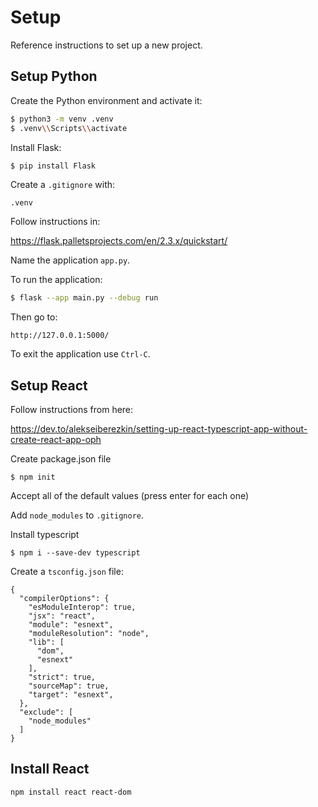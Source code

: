 # Setup

Reference instructions to set up a new project.

## Setup Python

Create the Python environment and activate it:

```bash
$ python3 -m venv .venv
$ .venv\\Scripts\\activate
```

Install Flask:

```bash
$ pip install Flask
```

Create a `.gitignore` with:

```
.venv
```

Follow instructions in:

https://flask.palletsprojects.com/en/2.3.x/quickstart/

Name the application `app.py`.

To run the application:

```bash
$ flask --app main.py --debug run
```

Then go to:

```
http://127.0.0.1:5000/
```

To exit the application use `Ctrl-C`.

## Setup React

Follow instructions from here:

https://dev.to/alekseiberezkin/setting-up-react-typescript-app-without-create-react-app-oph

Create package.json file

```
$ npm init
```

Accept all of the default values (press enter for each one)

Add `node_modules` to `.gitignore`.

Install typescript

```
$ npm i --save-dev typescript
```

Create a `tsconfig.json` file:

```
{
  "compilerOptions": {
    "esModuleInterop": true,
    "jsx": "react",
    "module": "esnext",
    "moduleResolution": "node",
    "lib": [
      "dom",
      "esnext"
    ],
    "strict": true,
    "sourceMap": true,
    "target": "esnext",
  },
  "exclude": [
    "node_modules"
  ]
}
```

## Install React

```
npm install react react-dom
```
